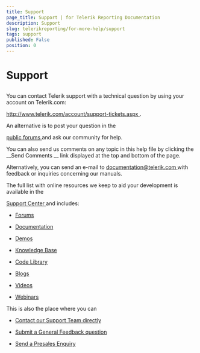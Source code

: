 ```yaml
---
title: Support
page_title: Support | for Telerik Reporting Documentation
description: Support
slug: telerikreporting/for-more-help/support
tags: support
published: False
position: 0
---
```


# Support



## 

You can contact Telerik support with a technical question by using your account on Telerik.com:


[http://www.telerik.com/account/support-tickets.aspx
](http://www.telerik.com/account/support-tickets.aspx
).
				


An alternative is to post your question in the
					
[public forums
](http://www.telerik.com/community/forums.aspx
) and ask our community for help.
				


You can also send us comments on any topic in this help file by clicking the 
__Send Comments
__ link displayed at the top and bottom of the page.
				


Alternatively, you can send an e-mail to 
[documentation@telerik.com
](mailto:documentation@Telerik.com
) with feedback or inquiries concerning our manuals.
				


The full list with online resources we keep to aid your development is available in the
					
[Support Center
](http://www.telerik.com/support.aspx
) and includes:
				


* [Forums
](http://www.telerik.com/community/forums/reporting.aspx
)

* [Documentation
](http://www.telerik.com/help/reporting
)

* [Demos
](http://demos.telerik.com/reporting
)

* [Knowledge Base
](http://www.telerik.com/support/kb/reporting.aspx
)

* [Code Library
](http://www.telerik.com/community/code-library/reporting.aspx
)

* [Blogs
](http://blogs.telerik.com/telerikreportingteam/posts.aspx/
)

* [Videos
](http://www.telerik.com/support/videos.aspx
)

* [Webinars
](http://www.telerik.com/support/webinars.aspx
)

This is also the place where you can
				


* [Contact our Support Team directly
](http://www.telerik.com/oldaccount/support-tickets/available-support-list.aspx
)

* [Submit a General Feedback question
](http://www.telerik.com/oldaccount/support-tickets/general-feedback.aspx
)

* [Send a Presales Enquiry
](http://www.telerik.com/oldaccount/support-tickets/presales-inquiry.aspx
)
